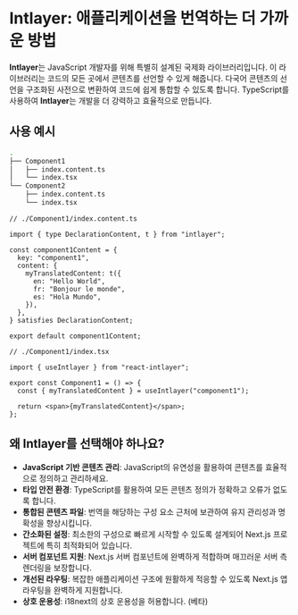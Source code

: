 # Intlayer: 애플리케이션을 번역하는 더 가까운 방법

**Intlayer**는 JavaScript 개발자를 위해 특별히 설계된 국제화 라이브러리입니다. 이 라이브러리는 코드의 모든 곳에서 콘텐츠를 선언할 수 있게 해줍니다. 다국어 콘텐츠의 선언을 구조화된 사전으로 변환하여 코드에 쉽게 통합할 수 있도록 합니다. TypeScript를 사용하여 **Intlayer**는 개발을 더 강력하고 효율적으로 만듭니다.

## 사용 예시

```bash
.
├── Component1
│   ├── index.content.ts
│   └── index.tsx
└── Component2
    ├── index.content.ts
    └── index.tsx
```

```tsx
// ./Component1/index.content.ts

import { type DeclarationContent, t } from "intlayer";

const component1Content = {
  key: "component1",
  content: {
    myTranslatedContent: t({
      en: "Hello World",
      fr: "Bonjour le monde",
      es: "Hola Mundo",
    }),
  },
} satisfies DeclarationContent;

export default component1Content;
```

```tsx
// ./Component1/index.tsx

import { useIntlayer } from "react-intlayer";

export const Component1 = () => {
  const { myTranslatedContent } = useIntlayer("component1");

  return <span>{myTranslatedContent}</span>;
};
```

## 왜 Intlayer를 선택해야 하나요?

- **JavaScript 기반 콘텐츠 관리**: JavaScript의 유연성을 활용하여 콘텐츠를 효율적으로 정의하고 관리하세요.
- **타입 안전 환경**: TypeScript를 활용하여 모든 콘텐츠 정의가 정확하고 오류가 없도록 합니다.
- **통합된 콘텐츠 파일**: 번역을 해당하는 구성 요소 근처에 보관하여 유지 관리성과 명확성을 향상시킵니다.
- **간소화된 설정**: 최소한의 구성으로 빠르게 시작할 수 있도록 설계되어 Next.js 프로젝트에 특히 최적화되어 있습니다.
- **서버 컴포넌트 지원**: Next.js 서버 컴포넌트에 완벽하게 적합하며 매끄러운 서버 측 렌더링을 보장합니다.
- **개선된 라우팅**: 복잡한 애플리케이션 구조에 원활하게 적응할 수 있도록 Next.js 앱 라우팅을 완벽하게 지원합니다.
- **상호 운용성**: i18next의 상호 운용성을 허용합니다. (베타)
